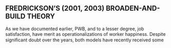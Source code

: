 ## FREDRICKSON’S (2001, 2003) BROADEN-AND-BUILD THEORY

As we have documented earlier, PWB, and to a lesser degree, job satisfaction, have merit as operationalizations of worker happiness. Despite signiﬁcant doubt over the years, both models have recently received some